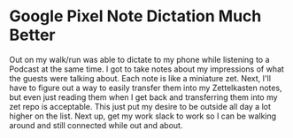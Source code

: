 # Google Pixel Note Dictation Much Better

Out on my walk/run was able to dictate to my phone while listening to a
Podcast at the same time. I got to take notes about my impressions of
what the guests were talking about. Each note is like a miniature zet.
Next, I'll have to figure out a way to easily transfer them into my
Zettelkasten notes, but even just reading them when I get back and
transferring them into my zet repo is acceptable. This just put my
desire to be outside all day a lot higher on the list. Next up, get my
work slack to work so I can be walking around and still connected while
out and about.
